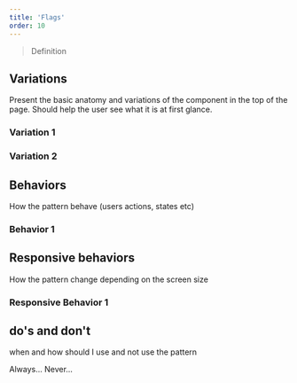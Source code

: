 ```yaml
---
title: 'Flags'
order: 10
---
```


> Definition

## Variations

Present the basic anatomy and variations of the component in the top of the page. Should help the user see what it is at
first glance.

### Variation 1

<preview path="src/pages/src/pages/Components/Flags/previews/Flags" nude="true"></preview>

### Variation 2

<preview path="src/pages/src/pages/Components/Flags/previews/Flags" nude="true"></preview>

## Behaviors

How the pattern behave (users actions, states etc)

### Behavior 1

## Responsive behaviors

How the pattern change depending on the screen size

### Responsive Behavior 1

## do's and don't

when and how should I use and not use the pattern

<hintitem>
  Always...
</hintitem>
<hintitem dont="true">
  Never...
</hintitem>
